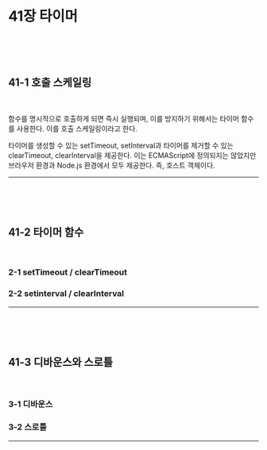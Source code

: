 # 41장 타이머

<br>
<br>
<br>

## 41-1 호출 스케일링

<br>

함수를 명시적으로 호출하게 되면 즉시 실행되며, 이를 방지하기 위해서는 타이머 함수를 사용한다. 이를 호출 스케일링이라고 한다.

타이머를 생성할 수 있는 setTimeout, setInterval과 타이머를 제거할 수 있는 clearTimeout, clearInterval을 제공한다. 이는 ECMAScript에 정의되지는 않았지만 브라우저 환경과 Node.js 환경에서 모두 제공한다. 즉, 호스트 객체이다.

---

<br>
<br>
<br>

## 41-2 타이머 함수

<br>

### 2-1 setTimeout / clearTimeout

### 2-2 setinterval / clearInterval

---

<br>
<br>
<br>

## 41-3 디바운스와 스로틀

<br>

### 3-1 디바운스

### 3-2 스로틀

---

<br>
<br>
<br>
